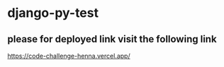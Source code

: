 # django-py-test

## please for deployed link visit the following link

https://code-challenge-henna.vercel.app/

